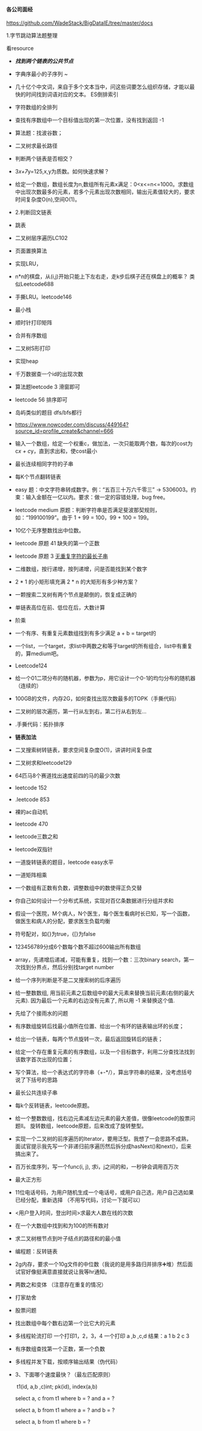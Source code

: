 #### 各公司面经

https://github.com/WadeStack/BigDataIE/tree/master/docs

1.字节跳动算法题整理

看resource

- ***找到两个链表的公共节点***

- 字典序最小的子序列 ~

- 几十亿个中文词，来自于多个文本当中，问这些词要怎么组织存储，才能以最快的时间找到词语对应的文本。 ES倒排索引

- 字符数组的全排列

- 查找有序数组中一个目标值出现的第一次位置，没有找到返回 -1

- 算法题：找波谷数；

- 二叉树求最长路径

- 判断两个链表是否相交？

- 3*x+7*y=125,x,y为质数。如何快速求解？

- 给定一个数组，数组长度为n,数组所有元素x满足：0<x<=n<=1000。求数组中出现次数最多的元素，若多个元素出现次数相同，输出元素值较大的，要求时间复杂度O(n),空间O(1)。

- 2.判断回文链表

- 跳表

- 二叉树层序遍历LC102

- 页面置换算法

- 实现LRU，

- n*n的棋盘，从(i,j)开始只能上下左右走，走k步后棋子还在棋盘上的概率？ 类似Leetcode688

- 手撕LRU。leetcode146

- 最小栈

-  顺时针打印矩阵

- 合并有序数组

- 二叉树S形打印

- 实现heap

- 千万数据查一个id的出现次数

- 算法题leetcode 3 滑窗即可

- leetcode 56 排序即可

- 岛屿类似的题目 dfs/bfs都行

- https://www.nowcoder.com/discuss/449164?source_id=profile_create&channel=666

- 输入一个数组，给定一个权重c，做加法，一次只能取两个数，每次的cost为c*x + c*y，直到求出和，使cost最小

- 最长连续相同字符的子串

- 每K个节点翻转链表

- easy 题：中文字符串转成数字。例：“五百三十万六千零三” -> 5306003。约束：输入金额在一亿以内。要求：做一定的容错处理，bug free。

- leetcode medium 原题：判断字符串是否满足斐波那契规则，如：“199100199”。由于 1 + 99 = 100，99 + 100 = 199。

- 10亿个无序整数找出中位数。

- leetcode 原题 41 缺失的第一个正数

- leetcode 原题 3 [无重复字符的最长子串](https://leetcode-cn.com/problems/longest-substring-without-repeating-characters) 

- 二维数组，按行递增，按列递增，问是否能找到某个数字

- 2 * 1 的小矩形填充满 2 * n 的大矩形有多少种方案？

-  一颗搜索二叉树有两个节点是颠倒的，恢复成正确的

- 单链表高位在前、低位在后，大数计算

- 阶乘

-  一个有序、有重复元素数组找到有多少满足 a + b = target的

- 一个list，一个target，求list中两数之和等于target的所有组合，list中有重复的，算medium吧。

- Leetcode124

-  给一个01二项分布的随机器，参数为p，用它设计一个0-1的均匀分布的随机器（连续的）

- 100GB的文件，内存2G，如何查找出现次数最多的TOPK（手撕代码）

- 二叉树的层次遍历，第一行从左到右，第二行从右到左...

- .手撕代码：拓扑排序

- **链表加法**

- 二叉搜索树转链表，要求空间复杂度O(1)，讲讲时间复杂度

- 二叉树求和leetcode129

- 64匹马8个赛道找出速度前四的马的最少次数

- leetcode 152

- .leetcode 853

- 裸的ac自动机

- leetcode 470

- leetcode三数之和

- leetcode双指针

- 一道旋转链表的题目，leetcode easy水平

- 一道矩阵相乘

- 一个数组有正数有负数，调整数组中的数使得正负交替

- 你自己如何设计一个分布式系统，实现对百亿条数据进行分组并求和

- 假设一个医院，M个病人，N个医生，每个医生看病时长已知，写一个函数，做医生和病人的分配，要求医生负载均衡

- 符号配对，如{}为true，{[}为false

- 123456789分成6个数每个数不超过600输出所有数组

-  array，先递增后递减，可能有重复，找到一个数：三次binary search，第一次找到分界点，然后分别找target number

- 给一个序列判断是不是二叉搜索树的后序遍历

- 给一整数数组, 用当前元素之后数组中的最大元素来替换当前元素(右侧的最大元素). 因为最后一个元素的右边没有元素了, 所以用 -1 来替换这个值.

- 先给了个接雨水的问题

- 有序数组旋转后找最小值所在位置、给出一个有环的链表输出环的长度；

- 给出一个链表，每两个节点旋转一次，最后返回旋转后的链表；

- 给定一个存在重复元素的有序数组，以及一个目标数字，利用二分查找法找到该数字首次出现的位置；

- 写个算法，给一个表达式的字符串（+-*/），算出字符串的结果，没考虑括号说了下括号的思路

- 最长公共连续子串

- 每k个反转链表，leetcode原题。

- 给一个整数数组，找右边元素减左边元素的最大差值，很像leetcode的股票问题II。
  旋转数组，leetcode原题，后来改成了旋转整型。

- 实现一个二叉树的前序遍历的Iterator，要用泛型。我想了一会思路不成熟，面试官提示我先写一个非递归前序遍历然后拆分成hasNext()和next()，后来搞出来了。

- 百万长度序列，写一个func(i, j), 求i，j之间的和，一秒钟会调用百万次

- 最大正方形

- 11位电话号码，为用户随机生成一个电话号，或用户自己选，用户自己选如果已经分配，重新选择 （不用写代码，讨论一下就可以）

- <用户登入时间，登出时间>求最大人数在线的次数

- 在一个大数组中找到和为100的所有数对

- 求二叉树根节点到叶子结点的路径和的最小值

- 编程题：反转链表

- 2g内存，要求一个10g文件的中位数（我说的是用多路归并排序➕堆）然后面试官好像挺满意直接就说让我等hr通知。

- 两数之和变体 （注意存在重复的情况）

- 打家劫舍

- 股票问题

- 找出数组中每个数右边第一个比它大的元素

- 多线程轮流打印 一个打印1，2，3，4 一个打印 a ,b ,c,d  结果：a 1 b 2 c 3

- 有序数组查找第一个正数，第一个负数

- 多线程并发下载，按顺序输出结果（伪代码）

- 3、下面哪个速度最快？（最左匹配原则）

  ​    t1(id, a,b ,c)int; pk(id), index(a,b)  

     select a, c from t1 where b = ? and a = ?  

     select a, b from t1 where a = ? and b = ?  

     select a, b from t1 where b = ?



